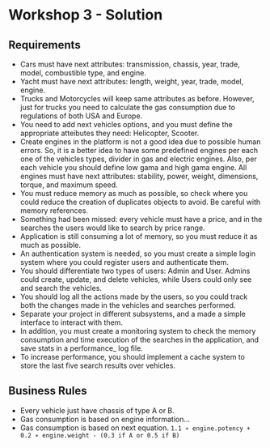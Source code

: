 # Workshop 3 - Solution

## Requirements
- Cars must have next attributes: transmission, chassis, year, trade, model, combustible
type, and engine.
- Yacht must have next attributes: length, weight, year, trade, model, engine.
- Trucks and Motorcycles will keep same attributes as before. However, just for trucks
you need to calculate the gas consumption due to regulations of both USA and Europe.
- You need to add next vehicles options, and you must define the appropriate atteibutes
they need: Helicopter, Scooter.
- Create engines in the platform is not a good idea due to possible human errors. So,
it is a better idea to have some predefined engines per each one of the vehicles types,
divider in gas and electric engines. Also, per each vehicle you should define low gama
and high gama engine.
All engines must have next attributes: stability, power, weight, dimensions, torque,
and maximum speed.
- You must reduce memory as much as possible, so check where you could reduce the
creation of duplicates objects to avoid. Be careful with memory references.
- Something had been missed: every vehicle must have a price, and in the searches
the users would like to search by price range.
- Application is still consuming a lot of memory, so you must reduce it as much as
possible.
- An authentication system is needed, so you must create a simple login system where
you could register users and authenticate them.
- You should differentiate two types of users: Admin and User. Admins could create,
update, and delete vehicles, while Users could only see and search the vehicles.
- You should log all the actions made by the users, so you could track both the changes
made in the vehicles and searches performed.
- Separate your project in different subsystems, and a made a simple interface to interact
with them.
- In addition, you must create a monitoring system to check the memory consumption
and time execution of the searches in the application, and save stats in a performance_
log file.
- To increase performance, you should implement a cache system to store the last five
search results over vehicles.

## Business Rules

- Every vehicle just have chassis of type A or B.
- Gas consumption is based on engine information...
- Gas consumption is based on next equation. 
  `1.1 ∗ engine.potency + 0.2 ∗ engine.weight - (0.3 if A or 0.5 if B)`